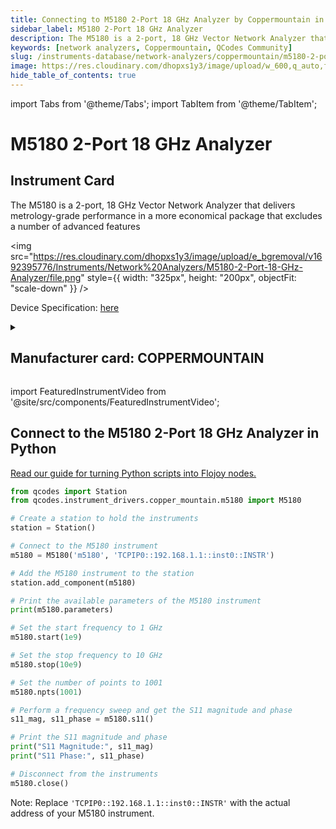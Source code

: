 ```yaml
---
title: Connecting to M5180 2-Port 18 GHz Analyzer by Coppermountain in Python
sidebar_label: M5180 2-Port 18 GHz Analyzer
description: The M5180 is a 2-port, 18 GHz Vector Network Analyzer that delivers metrology-grade performance in a more economical package that excludes a number of advanced features
keywords: [network analyzers, Coppermountain, QCodes Community]
slug: /instruments-database/network-analyzers/coppermountain/m5180-2-port-18-ghz-analyzer
image: https://res.cloudinary.com/dhopxs1y3/image/upload/w_600,q_auto,f_auto/e_bgremoval/v1692395776/Instruments/Network%20Analyzers/M5180-2-Port-18-GHz-Analyzer/file.jpg
hide_table_of_contents: true
---
```


import Tabs from '@theme/Tabs';
import TabItem from '@theme/TabItem';

# M5180 2-Port 18 GHz Analyzer

## Instrument Card

<div className="flex">

<div>

The M5180 is a 2-port, 18 GHz Vector Network Analyzer that delivers metrology-grade performance in a more economical package that excludes a number of advanced features

</div>

<img src="https://res.cloudinary.com/dhopxs1y3/image/upload/e_bgremoval/v1692395776/Instruments/Network%20Analyzers/M5180-2-Port-18-GHz-Analyzer/file.png" style={{ width: "325px", height: "200px", objectFit: "scale-down" }} />

</div>

<div className="flex text-center">

<p>Device Specification: <a target="\_blank" href="https://coppermountaintech.com/m-series-data-sheet/">here</a></p>

</div>

<details style={{ marginTop: "15px"}}>
<summary><h2>Manufacturer card: COPPERMOUNTAIN</h2></summary>

<img src="https://res.cloudinary.com/dhopxs1y3/image/upload/v1692806129/Instruments/Vendor%20Logos/Coppermountain.png" style={{ width: "100%", height: "170px",objectFit: "scale-down" }} />

**Copper Mountain Technologies** develops innovative RF test and measurement solutions for engineers worldwide that enable engineers to extend their reach.

<ul>
  <li>Headquarters: US</li>
  <li>Yearly Revenue (millions, USD): 301.0</li>
  <li>Vendor Website: <a href="https://coppermountaintech.com/">here</a></li>
</ul>
</details>

import FeaturedInstrumentVideo from '@site/src/components/FeaturedInstrumentVideo';

<FeaturedInstrumentVideo category='NETWORK_ANALYZERS' manufacturer='COPPERMOUNTAIN'></FeaturedInstrumentVideo>


## Connect to the M5180 2-Port 18 GHz Analyzer in Python

[Read our guide for turning Python scripts into Flojoy nodes.](https://docs.flojoy.ai/custom-nodes/creating-custom-node/)
<Tabs>

<TabItem value="Flojoy" label="Flojoy" className="flojoy-instrument-tabs">

<NodeCardCollection category='NETWORK_ANALYZERS' manufacturer='COPPERMOUNTAIN'></NodeCardCollection>

</TabItem>
<TabItem value="QCodes Community" label="QCodes Community">

```python
from qcodes import Station
from qcodes.instrument_drivers.copper_mountain.m5180 import M5180

# Create a station to hold the instruments
station = Station()

# Connect to the M5180 instrument
m5180 = M5180('m5180', 'TCPIP0::192.168.1.1::inst0::INSTR')

# Add the M5180 instrument to the station
station.add_component(m5180)

# Print the available parameters of the M5180 instrument
print(m5180.parameters)

# Set the start frequency to 1 GHz
m5180.start(1e9)

# Set the stop frequency to 10 GHz
m5180.stop(10e9)

# Set the number of points to 1001
m5180.npts(1001)

# Perform a frequency sweep and get the S11 magnitude and phase
s11_mag, s11_phase = m5180.s11()

# Print the S11 magnitude and phase
print("S11 Magnitude:", s11_mag)
print("S11 Phase:", s11_phase)

# Disconnect from the instruments
m5180.close()
```
Note: Replace `'TCPIP0::192.168.1.1::inst0::INSTR'` with the actual address of your M5180 instrument.

</TabItem>
</Tabs>